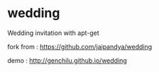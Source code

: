 # wedding
Wedding invitation with apt-get
  
fork from : https://github.com/jaipandya/wedding
 
demo : http://genchilu.github.io/wedding
